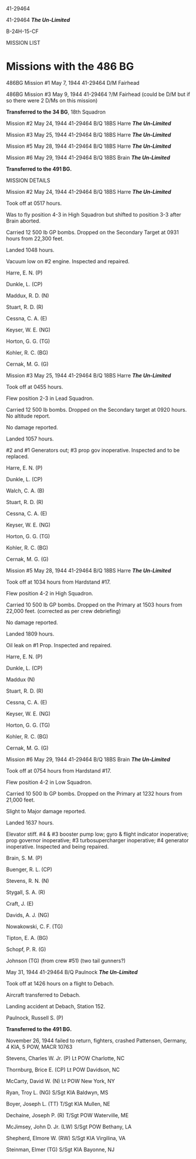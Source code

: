 





41-29464






 




41-29464 ***The Un-Limited***

B-24H-15-CF

MISSION LIST  

  


# Missions with the 486 BG

486BG Mission #1 May 7, 1944 41-29464 D/M Fairhead

486BG Mission #3 May 9, 1944 41-29464 ?/M Fairhead (could be
D/M but if so there were 2 D/Ms on this mission)

**Transferred to the 34 BG**, 18th Squadron

Mission #2 May 24, 1944 41-29464 B/Q 18BS Harre ***The
Un-Limited***

Mission #3 May 25, 1944 41-29464 B/Q 18BS Harre ***The
Un-Limited***

Mission #5 May 28, 1944 41-29464 B/Q 18BS Harre ***The
Un-Limited***

Mission #6 May 29, 1944 41-29464 B/Q 18BS Brain ***The
Un-Limited***

**Transferred to the 491 BG.**

MISSION DETAILS  

  


Mission #2 May 24, 1944 41-29464 B/Q 18BS Harre ***The
Un-Limited***

Took off at 0517 hours.

Was to fly position 4-3 in High Squadron but shifted to
position 3-3 after Brain aborted.

Carried 12 500 lb GP bombs. Dropped on the Secondary Target
at 0931 hours from 22,300 feet.

Landed 1048 hours.

Vacuum low on #2 engine. Inspected and repaired.

Harre, E. N. (P)

Dunkle, L. (CP)

Maddux, R. D. (N)

Stuart, R. D. (R)

Cessna, C. A. (E)

Keyser, W. E. (NG)

Horton, G. G. (TG)

Kohler, R. C. (BG)

Cernak, M. G. (G)

Mission #3 May 25, 1944 41-29464 B/Q 18BS Harre ***The
Un-Limited***

Took off at 0455 hours.

Flew position 2-3 in Lead Squadron.

Carried 12 500 lb bombs. Dropped on the Secondary target at
0920 hours. No altitude report.

No damage reported.

Landed 1057 hours.

#2 and #1 Generators out; #3 prop gov inoperative. Inspected
and to be replaced.

Harre, E. N. (P)

Dunkle, L. (CP)

Walch, C. A. (B)

Stuart, R. D. (R)

Cessna, C. A. (E)

Keyser, W. E. (NG)

Horton, G. G. (TG)

Kohler, R. C. (BG)

Cernak, M. G. (G)

Mission #5 May 28, 1944 41-29464 B/Q 18BS Harre ***The
Un-Limited***

Took off at 1034 hours from Hardstand #17.

Flew position 4-2 in High Squadron.

Carried 10 500 lb GP bombs. Dropped on the Primary at 1503
hours from 22,000 feet. (corrected as per crew debriefing)

No damage reported.

Landed 1809 hours.

Oil leak on #1 Prop. Inspected and repaired.

Harre, E. N. (P)

Dunkle, L. (CP)

Maddux (N)

Stuart, R. D. (R)

Cessna, C. A. (E)

Keyser, W. E. (NG)

Horton, G. G. (TG)

Kohler, R. C. (BG)

Cernak, M. G. (G)

Mission #6 May 29, 1944 41-29464 B/Q 18BS Brain ***The
Un-Limited***

Took off at 0754 hours from Hardstand #17.

Flew position 4-2 in Low Squadron.

Carried 10 500 lb GP bombs. Dropped on the Primary at 1232
hours from 21,000 feet.

Slight to Major damage reported.

Landed 1637 hours.

Elevator stiff. #4 \& #3 booster pump low; gyro \&
flight indicator inoperative; prop governor inoperative; #3 turbosupercharger
inoperative; #4 generator inoperative. Inspected and being repaired.

Brain, S. M. (P)

Buenger, R. L. (CP)

Stevens, R. N. (N)

Stygall, S. A. (R)

Craft, J. (E)

Davids, A. J. (NG)

Nowakowski, C. F. (TG)

Tipton, E. A. (BG)

Schopf, P. R. (G)

Johnson (TG) (from crew #51) (two tail gunners?)


May 31, 1944 41-29464 B/Q Paulnock ***The Un-Limited***

Took off at 1426 hours on a flight to Debach.

Aircraft transferred to Debach.

Landing accident at Debach, Station 152\.

Paulnock, Russell S. (P)

**Transferred to the 491 BG.**

November 26, 1944 failed to return, fighters, crashed
Pattensen, Germany, 4 KIA, 5 POW, MACR 10763

Stevens, Charles W. Jr. (P) Lt POW Charlotte,
NC

Thornburg, Brice E. (CP) Lt POW Davidson,
NC

McCarty, David W. (N) Lt POW New
York, NY

Ryan, Troy L. (NG) S/Sgt KIA Baldwyn,
MS

Boyer, Joseph L. (TT) T/Sgt KIA Mullen,
NE

Dechaine, Joseph P. (R) T/Sgt POW Waterville,
ME

McJimsey, John D. Jr. (LW) S/Sgt POW Bethany,
LA

Shepherd, Elmore W. (RW) S/Sgt KIA Virgilina,
VA

Steinman, Elmer (TG) S/Sgt KIA Bayonne,
NJ

 

  

  





